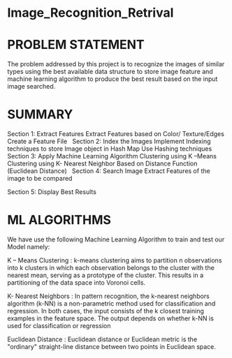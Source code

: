 # Image_Recognition_Retrival 

# PROBLEM STATEMENT

The problem addressed by this project is to recognize the images of similar types using the best available data structure to store image feature and machine learning algorithm to produce the best result based on the input image searched. 

# SUMMARY

Section 1: Extract Features
  Extract Features based on  Color/ Texture/Edges
  Create a Feature File
 
Section 2: Index the Images
  Implement Indexing techniques to store Image object in Hash Map
  Use Hashing techniques
 
Section 3: Apply Machine Learning Algorithm
  Clustering  using K –Means
  Clustering using K- Nearest Neighbor
  Based on Distance Function (Euclidean Distance)
 
Section 4: Search Image
  Extract Features of the image to be compared

Section 5: Display Best Results 


# ML ALGORITHMS

We have use the following Machine Learning Algorithm to train and test our Model  namely:

K – Means Clustering : 
k-means clustering aims to partition n observations into k clusters in which each observation belongs to the cluster with the nearest mean, serving as a prototype of the cluster. This results in a partitioning of the data space into Voronoi cells.

K- Nearest Neighbors :
In pattern recognition, the k-nearest neighbors algorithm (k-NN) is a non-parametric method used for classification and regression. In both cases, the input consists of the k closest training examples in the feature space. The output depends on whether k-NN is used for classification or regression

Euclidean Distance :
Euclidean distance or Euclidean metric is the "ordinary" straight-line distance between two points in Euclidean space.


 

